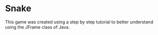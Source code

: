 # Snake
This game was created using a step by step tutorial to better understand using the JFrame class of Java.